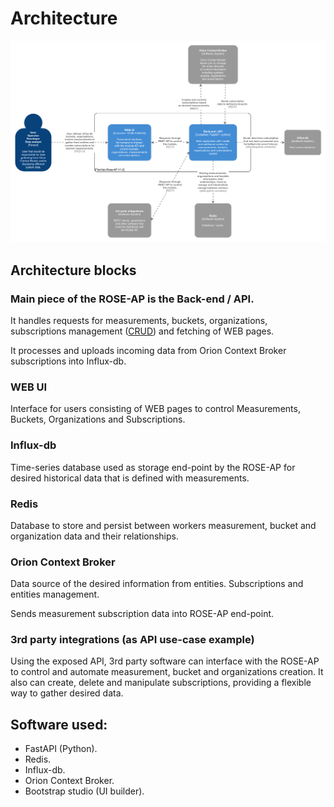 # Architecture


![Architecture](images/architecture.png)

## Architecture blocks

### Main piece of the ROSE-AP is the **Back-end / API**.

It handles requests for measurements, buckets, organizations, subscriptions management ([CRUD](https://en.wikipedia.org/wiki/Create,_read,_update_and_delete)) and fetching of WEB pages.

It processes and uploads incoming data from Orion Context Broker subscriptions into Influx-db. 

### WEB UI

Interface for users consisting of WEB pages to control Measurements, Buckets, Organizations and Subscriptions.

### Influx-db

Time-series database used as storage end-point by the ROSE-AP for desired historical data that is defined with measurements.

### Redis

Database to store and persist between workers measurement, bucket and organization data and their relationships.

### Orion Context Broker

Data source of the desired information from entities. Subscriptions and entities management. 

Sends measurement subscription data into ROSE-AP end-point.

### 3rd party integrations (as API use-case example)

Using the exposed API, 3rd party software can interface with the ROSE-AP to control and automate measurement, bucket and organizations creation. It also can create, delete and manipulate subscriptions, providing a flexible way to gather desired data.

## Software used:
- FastAPI (Python).
- Redis.
- Influx-db.
- Orion Context Broker.
- Bootstrap studio (UI builder).
